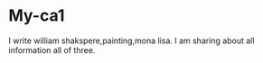 # My-ca1
I write william shakspere,painting,mona lisa. I am sharing about all information all of three.
